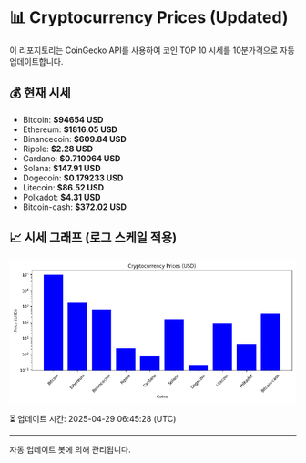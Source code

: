 
# 📊 Cryptocurrency Prices (Updated)

이 리포지토리는 CoinGecko API를 사용하여 코인 TOP 10 시세를 10분가격으로 자동 업데이트합니다.

## 💰 현재 시세
- Bitcoin: **$94654 USD**
- Ethereum: **$1816.05 USD**
- Binancecoin: **$609.84 USD**
- Ripple: **$2.28 USD**
- Cardano: **$0.710064 USD**
- Solana: **$147.91 USD**
- Dogecoin: **$0.179233 USD**
- Litecoin: **$86.52 USD**
- Polkadot: **$4.31 USD**
- Bitcoin-cash: **$372.02 USD**

## 📈 시세 그래프 (로그 스케일 적용)
![Crypto Prices](crypto_prices.png)

⏳ 업데이트 시간: 2025-04-29 06:45:28 (UTC)

---
자동 업데이트 봇에 의해 관리됩니다.
